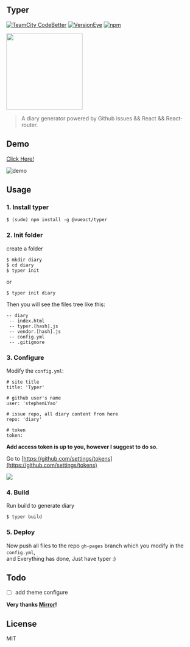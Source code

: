 ## Typer

[![TeamCity CodeBetter](https://img.shields.io/teamcity/codebetter/bt428.svg?maxAge=2592000)]()
[![VersionEye](https://img.shields.io/versioneye/d/ruby/rails.svg?maxAge=2592000)]()
[![npm](https://img.shields.io/npm/l/express.svg?maxAge=2592000)]()

<img src="https://cloud.githubusercontent.com/assets/11830681/22433740/6136635e-e754-11e6-98a8-22c1fba15085.png" width="200" />


> A diary generator powered by Github issues && React && React-router.

## Demo

[Click Here!](https://stephenlyao.github.io/diary/)

![demo](https://reactchina.sxlcdn.com/uploads/default/original/2X/7/732d7f5a3a2a2dca675b76019603581bcb6c021e.png)
## Usage

### 1. Install typer

`$ (sudo) npm install -g @vueact/typer`

### 2. Init folder

create a folder   

```
$ mkdir diary
$ cd diary
$ typer init
```

or  

`$ typer init diary`

Then you will see the files tree like this:   

```
-- diary  
 -- index.html  
 -- typer.[hash].js  
 -- vendor.[hash].js  
 -- config.yml  
 -- .gitignore  
```

### 3. Configure

Modify the `config.yml`:

```
# site title
title: 'Typer'

# github user's name
user: 'stephenLYao'

# issue repo, all diary content from here
repo: 'diary'

# token
token:

```

**Add access token is up to you, however I suggest to do so.**

Go to [https://github.com/settings/tokens](https://github.com/settings/tokens)   

![](https://cloud.githubusercontent.com/assets/2193211/20244206/d4d72a80-a9b2-11e6-9c0d-bb557cab90ec.png)  

### 4. Build

Run build to generate diary

`$ typer build`

### 5. Deploy
Now push all files to the repo `gh-pages` branch which you modify in the `config.yml`,  
and Everything has done, Just have typer :)


## Todo

- [ ]  add theme configure


**Very thanks [Mirror](https://github.com/LoeiFy/Mirror)!**

## License
MIT
